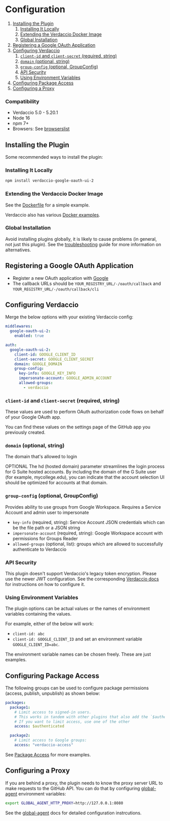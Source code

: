 # Configuration

1. [Installing the Plugin](#installing-the-plugin)
   1. [Installing It Locally](#installing-it-locally)
   2. [Extending the Verdaccio Docker Image](#extending-the-verdaccio-docker-image)
   3. [Global Installation](#global-installation)
2. [Registering a Google OAuth Application](#registering-a-google-oauth-application)
3. [Configuring Verdaccio](#configuring-verdaccio)
   1. [`client-id` and `client-secret` (required, string)](#client-id-and-client-secret-required-string)
   2. [`domain` (optional, string)](#domain-optional-string)
   3. [`group-config` (optional, GroupConfig)](#group-config-optional-GroupConfig)
   4. [API Security](#api-security)
   5. [Using Environment Variables](#using-environment-variables)
4. [Configuring Package Access](#configuring-package-access)
5. [Configuring a Proxy](#configuring-a-proxy)

### Compatibility

- Verdaccio 5.0 - 5.20.1
- Node 16
- npm 7+
- Browsers: See [browserslist](../.browserslistrc)

## Installing the Plugin

Some recommended ways to install the plugin:

### Installing It Locally

```bash
npm install verdaccio-google-oauth-ui-2
```

### Extending the Verdaccio Docker Image

See the [Dockerfile](../Dockerfile) for a simple example.

Verdaccio also has various [Docker
examples](https://github.com/verdaccio/verdaccio/tree/master/docker-examples).

### Global Installation

Avoid installing plugins globally, it is likely to cause problems (in general,
not just this plugin). See the
[troubleshooting](./troubleshooting.md#error-verdaccio-github-oauth-ui-plugin-not-found)
guide for more information on alternatives.

## Registering a Google OAuth Application

- Register a new OAuth application with [Google](https://support.google.com/cloud/answer/6158849?hl=en)
- The callback URLs should be `YOUR_REGISTRY_URL/-/oauth/callback` and `YOUR_REGISTRY_URL/-/oauth/callback/cli`

## Configuring Verdaccio

Merge the below options with your existing Verdaccio config:

```yml
middlewares:
  google-oauth-ui-2:
    enabled: true

auth:
  google-oauth-ui-2:
    client-id: GOOGLE_CLIENT_ID
    client-secret: GOOGLE_CLIENT_SECRET
    domain: GOOGLE_DOMAIN
    group-config:
      key-info: GOOGLE_KEY_INFO
      impersonate-account: GOOGLE_ADMIN_ACCOUNT
      allowed-groups:
        - verdaccio
```

### `client-id` and `client-secret` (required, string)

These values are used to perform OAuth authorization code flows on behalf of
your Google OAuth app.

You can find these values on the settings page of the GitHub app you previously
created.

### `domain` (optional, string)

The domain that's allowed to login

OPTIONAL The hd (hosted domain) parameter streamlines the login process for G Suite hosted accounts. By including the domain of the G Suite user (for example, mycollege.edu), you can indicate that the account selection UI should be optimized for accounts at that domain.

### `group-config` (optional, GroupConfig)
Provides ability to use groups from Google Workspace.  Requires a Service Account and admin user to impersonate

- `key-info` (required, string): Service Account JSON credentials which can be the file path or a JSON string
- `impersonate-account` (required, string): Google Workspace account with permissions for Groups Reader
- `allowed-groups` (optional, list): groups which are allowed to successfully authenticate to Verdaccio

### API Security

This plugin doesn't support Verdaccio's legacy token encryption. Please use
the newer JWT configuration. See the corresponding [Verdaccio
docs](https://verdaccio.org/docs/configuration/#security) for instructions on
how to configure it.

### Using Environment Variables

The plugin options can be actual values or the names of environment variables
containing the values.

For example, either of the below will work:

- `client-id: abc`
- `client-id: GOOGLE_CLIENT_ID` and set an environment variable
  `GOOGLE_CLIENT_ID=abc`.

The environment variable names can be chosen freely. These are just examples.

## Configuring Package Access

The following groups can be used to configure package permissions (access,
publish, unpublish) as shown below:

```yml
packages:
  package1:
    # Limit access to signed-in users.
    # This works in tandem with other plugins that also add the `$authenticated` group, such as `htpasswd`.
    # If you want to limit access, use one of the other
    access: $authenticated

  package2:
    # Limit access to Google groups:
    access: "verdaccio-access"
```

See [Package Access](https://verdaccio.org/docs/en/packages) for more examples.

## Configuring a Proxy

If you are behind a proxy, the plugin needs to know the proxy server URL to make
requests to the GitHub API. You can do that by configuring
[global-agent](https://github.com/gajus/global-agent) environment variables:

```bash
export GLOBAL_AGENT_HTTP_PROXY=http://127.0.0.1:8080
```

See the
[global-agent](https://github.com/gajus/global-agent#environment-variables) docs
for detailed configuration instrcutions.
